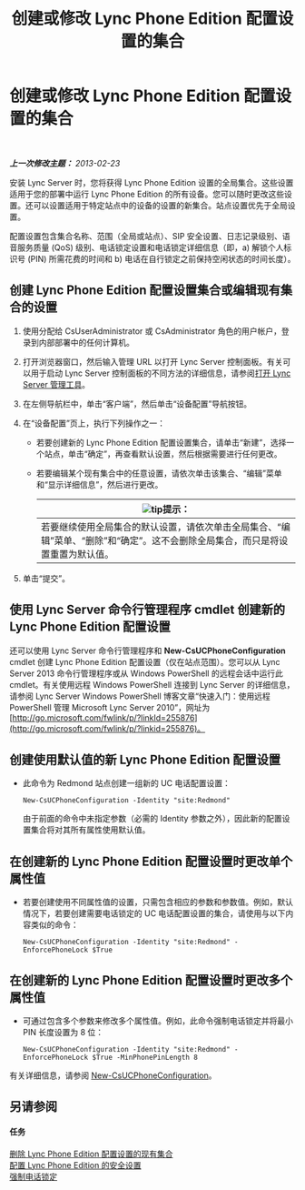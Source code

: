 ﻿---
title: 创建或修改 Lync Phone Edition 配置设置的集合
TOCTitle: 创建或修改 Lync Phone Edition 配置设置的集合
ms:assetid: 6cf714af-8f57-4a71-89ad-0a776302b2ba
ms:mtpsurl: https://technet.microsoft.com/zh-cn/library/JJ688086(v=OCS.15)
ms:contentKeyID: 49888456
ms.date: 05/19/2016
mtps_version: v=OCS.15
ms.translationtype: HT
---

# 创建或修改 Lync Phone Edition 配置设置的集合

 

_**上一次修改主题：** 2013-02-23_

安装 Lync Server 时，您将获得 Lync Phone Edition 设置的全局集合。这些设置适用于您的部署中运行 Lync Phone Edition 的所有设备。您可以随时更改这些设置。还可以设置适用于特定站点中的设备的设置的新集合。站点设置优先于全局设置。

配置设置包含集合名称、范围（全局或站点）、SIP 安全设置、日志记录级别、语音服务质量 (QoS) 级别、电话锁定设置和电话锁定详细信息（即，a) 解锁个人标识号 (PIN) 所需花费的时间和 b) 电话在自行锁定之前保持空闲状态的时间长度）。

## 创建 Lync Phone Edition 配置设置集合或编辑现有集合的设置

1.  使用分配给 CsUserAdministrator 或 CsAdministrator 角色的用户帐户，登录到内部部署中的任何计算机。

2.  打开浏览器窗口，然后输入管理 URL 以打开 Lync Server 控制面板。有关可以用于启动 Lync Server 控制面板的不同方法的详细信息，请参阅[打开 Lync Server 管理工具](lync-server-2013-open-lync-server-administrative-tools.md)。

3.  在左侧导航栏中，单击“客户端”，然后单击“设备配置”导航按钮。

4.  在“设备配置”页上，执行下列操作之一：
    
      - 若要创建新的 Lync Phone Edition 配置设置集合，请单击“新建”，选择一个站点，单击“确定”，再查看默认设置，然后根据需要进行任何更改。
    
      - 若要编辑某个现有集合中的任意设置，请依次单击该集合、“编辑”菜单和“显示详细信息”，然后进行更改。
        
        <table>
        <thead>
        <tr class="header">
        <th><img src="images/Gg398094.tip(OCS.15).gif" title="tip" alt="tip" />提示：</th>
        </tr>
        </thead>
        <tbody>
        <tr class="odd">
        <td>若要继续使用全局集合的默认设置，请依次单击全局集合、“编辑”菜单、“删除”和“确定”。这不会删除全局集合，而只是将设置重置为默认值。</td>
        </tr>
        </tbody>
        </table>


5.  单击“提交”。

## 使用 Lync Server 命令行管理程序 cmdlet 创建新的 Lync Phone Edition 配置设置

还可以使用 Lync Server 命令行管理程序和 **New-CsUCPhoneConfiguration** cmdlet 创建 Lync Phone Edition 配置设置（仅在站点范围）。您可以从 Lync Server 2013 命令行管理程序或从 Windows PowerShell 的远程会话中运行此 cmdlet。有关使用远程 Windows PowerShell 连接到 Lync Server 的详细信息，请参阅 Lync Server Windows PowerShell 博客文章“快速入门：使用远程 PowerShell 管理 Microsoft Lync Server 2010”，网址为 [http://go.microsoft.com/fwlink/p/?linkId=255876](http://go.microsoft.com/fwlink/p/?linkid=255876)。

## 创建使用默认值的新 Lync Phone Edition 配置设置

  - 此命令为 Redmond 站点创建一组新的 UC 电话配置设置：
    
        New-CsUCPhoneConfiguration -Identity "site:Redmond"
    
    由于前面的命令中未指定参数（必需的 Identity 参数之外），因此新的配置设置集合将对其所有属性使用默认值。

## 在创建新的 Lync Phone Edition 配置设置时更改单个属性值

  - 若要创建使用不同属性值的设置，只需包含相应的参数和参数值。例如，默认情况下，若要创建需要电话锁定的 UC 电话配置设置的集合，请使用与以下内容类似的命令：
    
        New-CsUCPhoneConfiguration -Identity "site:Redmond" -EnforcePhoneLock $True

## 在创建新的 Lync Phone Edition 配置设置时更改多个属性值

  - 可通过包含多个参数来修改多个属性值。例如，此命令强制电话锁定并将最小 PIN 长度设置为 8 位：
    
        New-CsUCPhoneConfiguration -Identity "site:Redmond" -EnforcePhoneLock $True -MinPhonePinLength 8

有关详细信息，请参阅 [New-CsUCPhoneConfiguration](https://docs.microsoft.com/en-us/powershell/module/skype/New-CsUCPhoneConfiguration)。

## 另请参阅

#### 任务

[删除 Lync Phone Edition 配置设置的现有集合](lync-server-2013-delete-an-existing-collection-of-lync-phone-edition-configuration-settings.md)  
[配置 Lync Phone Edition 的安全设置](lync-server-2013-configure-security-settings-for-lync-phone-edition.md)  
[强制电话锁定](lync-server-2013-enforce-phone-locking.md)

